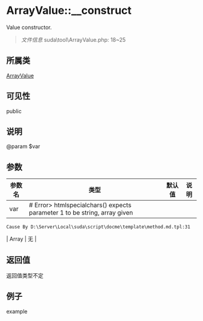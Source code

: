 # ArrayValue::__construct

Value constructor.

> *文件信息* suda\tool\ArrayValue.php: 18~25

## 所属类 

[ArrayValue](../ArrayValue.md)

## 可见性

 public 

## 说明

@param $var


## 参数


| 参数名 | 类型 | 默认值 | 说明 |
|--------|-----|-------|-------|
| var |  # Error> htmlspecialchars() expects parameter 1 to be string, array given
	Cause By D:\Server\Local\suda\script\docme\template\method.md.tpl:31
 | Array | 无 |



## 返回值

返回值类型不定


## 例子

example
